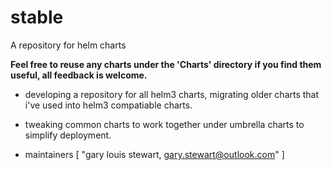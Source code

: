 # stable
A repository for helm charts

**Feel free to reuse any charts under the 'Charts' directory if you find them useful, all feedback is welcome.**


- developing a repository for all helm3 charts, migrating older charts that i've used into helm3 compatiable charts.
- tweaking common charts to work together under umbrella charts to simplify deployment.

- maintainers [ "gary louis stewart, gary.stewart@outlook.com" ]
